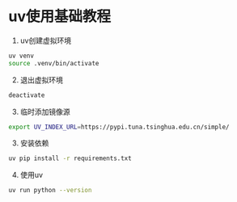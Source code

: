 # uv使用基础教程
1. uv创建虚拟环境
```bash
uv venv
source .venv/bin/activate
```
2. 退出虚拟环境
```bash
deactivate
```

3. 临时添加镜像源
```bash
export UV_INDEX_URL=https://pypi.tuna.tsinghua.edu.cn/simple/
```

3. 安装依赖
```bash
uv pip install -r requirements.txt
```

4. 使用uv
```bash
uv run python --version
```

